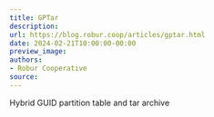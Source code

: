 ```yaml
---
title: GPTar
description:
url: https://blog.robur.coop/articles/gptar.html
date: 2024-02-21T10:00:00-00:00
preview_image:
authors:
- Robur Cooperative
source:
---
```


Hybrid GUID partition table and tar archive
